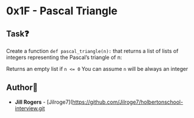 # 0x1F - Pascal Triangle

## Task:question:
Create a function ```def pascal_triangle(n):``` that returns a list of lists of integers representing the Pascal’s triangle of n:

Returns an empty list if ```n <= 0```
You can assume ```n``` will be always an integer

## Author:art:
* **Jill Rogers** - [Jilroge7](https://github.com/Jilroge7/holbertonschool-interview.git
